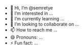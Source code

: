 - 👋 Hi, I’m @semretye
- 👀 I’m interested in ...
- 🌱 I’m currently learning ...
- 💞️ I’m looking to collaborate on ...
- 📫 How to reach me ...
- 😄 Pronouns: ...
- ⚡ Fun fact: ...

<!---
semretye/semretye is a ✨ special ✨ repository because its `README.md` (this file) appears on your GitHub profile.
You can click the Preview link to take a look at your changes.
--->
